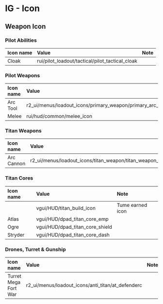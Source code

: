 # IG - Icon

## Weapon Icon

### Pilot Abilities

| Icon name | Value | Note |
| :--- | :--- | :--- |
| Cloak | rui/pilot\_loadout/tactical/pilot\_tactical\_cloak |  |

### Pilot Weapons

| Icon name | Value | Note |
| :--- | :--- | :--- |
| Arc Tool | r2\_ui/menus/loadout\_icons/primary\_weapon/primary\_arc\_tool |  |
| Melee | rui/hud/common/melee\_icon |  |

### Titan Weapons

| Icon name | Value | Note |
| :--- | :--- | :--- |
| Arc Cannon | r2\_ui/menus/loadout\_icons/titan\_weapon/titan\_weapon\_arc\_cannon | 40MM icon |

### Titan Cores

| Icon name | Value | Note |
| :--- | :--- | :--- |
|  | vgui/HUD/titan\_build\_icon | Tume earned icon |
| Atlas | vgui/HUD/dpad\_titan\_core\_emp |  |
| Ogre | vgui/HUD/dpad\_titan\_core\_shield |  |
| Stryder | vgui/HUD/dpad\_titan\_core\_dash |  |

### Drones, Turret & Gunship

| Icon name | Value | Note |
| :--- | :--- | :--- |
| Turret Mega Fort War | r2\_ui/menus/loadout\_icons/anti\_titan/at\_defenderc |  |



